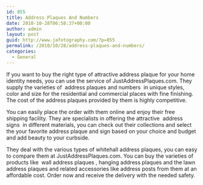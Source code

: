 ```yaml
---
id: 855
title: Address Plaques And Numbers
date: 2010-10-28T06:58:37+00:00
author: admin
layout: post
guid: http://www.jafotography.com/?p=855
permalink: /2010/10/28/address-plaques-and-numbers/
categories:
  - General
---
```

If you want to buy the right type of attractive address plaque for your home identity needs, you can use the service of JustAddressPlaques.com. They supply the varieties of &nbsp;address plaques and numbers&nbsp; in unique styles, color and size for the residential and commercial places with fine finishing. The cost of the address plaques provided by them is highly competitive.

You can easily place the order with them online and enjoy their free shipping facility. They are specialists in offering the attractive &nbsp;address signs&nbsp; in different materials, you can check out their collections and select the your favorite address plaque and sign based on your choice and budget and add beauty to your curbside.

They deal with the various types of whitehall address plaques, you can easy to compare them at JustAddressPlaques.com. You can buy the varieties of products like &nbsp;wall address plaques&nbsp;, hanging address plaques and the lawn address plaques and related accessories like address posts from them at an affordable cost. Order now and receive the delivery with the needed safety.